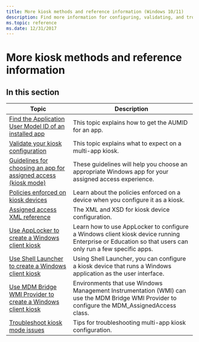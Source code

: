 ```yaml
---
title: More kiosk methods and reference information (Windows 10/11)
description: Find more information for configuring, validating, and troubleshooting kiosk configuration.
ms.topic: reference
ms.date: 12/31/2017
---
```


# More kiosk methods and reference information

## In this section

| Topic | Description |
|--|--|
| [Find the Application User Model ID of an installed app](find-the-application-user-model-id-of-an-installed-app.md) | This topic explains how to get the AUMID for an app. |
| [Validate your kiosk configuration](kiosk-validate.md) | This topic explains what to expect on a multi-app kiosk. |
| [Guidelines for choosing an app for assigned access (kiosk mode)](guidelines-for-assigned-access-app.md) | These guidelines will help you choose an appropriate Windows app for your assigned access experience. |
| [Policies enforced on kiosk devices](kiosk-policies.md) | Learn about the policies enforced on a device when you configure it as a kiosk. |
| [Assigned access XML reference](kiosk-xml.md) | The XML and XSD for kiosk device configuration. |
| [Use AppLocker to create a Windows client kiosk](lock-down-windows-10-applocker.md) | Learn how to use AppLocker to configure a Windows client kiosk device running Enterprise or Education so that users can only run a few specific apps. |
| [Use Shell Launcher to create a Windows client kiosk](kiosk-shelllauncher.md) | Using Shell Launcher, you can configure a kiosk device that runs a Windows application as the user interface. |
| [Use MDM Bridge WMI Provider to create a Windows client kiosk](kiosk-mdm-bridge.md) | Environments that use Windows Management Instrumentation (WMI) can use the MDM Bridge WMI Provider to configure the MDM_AssignedAccess class. |
| [Troubleshoot kiosk mode issues](/troubleshoot/windows-client/shell-experience/kiosk-mode-issues-troubleshooting) | Tips for troubleshooting multi-app kiosk configuration. |
